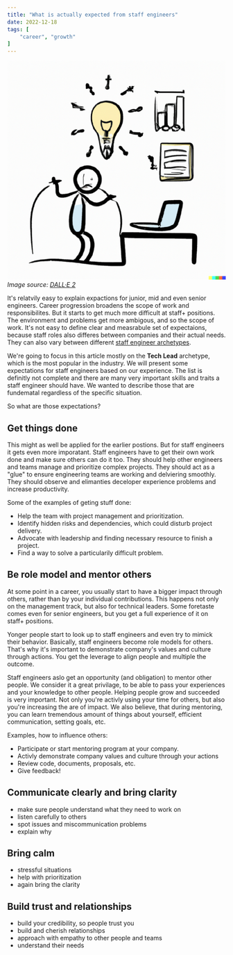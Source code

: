 ```yaml
---
title: "What is actually expected from staff engineers"
date: 2022-12-18
tags: [
    "career", "growth"
]
---
```

![](./staff_background.png)
*Image source: [DALL·E 2](https://openai.com/dall-e-2/)*

It's relatvily easy to explain expactions for junior, mid and even senior engineers. Career progression broadens the scope of work and
responsibilites. But it starts to get much more difficult at staff+ positions. The environment and problems get more ambigous, and so the 
scope of work. It's not easy to define clear and measrabule set of expectaions, because staff roles also differes between companies and
their actual needs. They can also vary between different [staff engineer archetypes](https://staffeng.com/guides/staff-archetypes).

We're going to focus in this article mostly on the **Tech Lead** archetype, which is the most popular in the industry. We will present some 
expectations for staff engineers based on our experience. The list is definitly not complete and there are many very important skills and 
traits a staff engineer should have. We wanted to describe those that are fundematal regardless of the specific situation.

So what are those expectations?

## Get things done

This might as well be applied for the earlier postions. But for staff engineers it gets even more imporatant. Staff engineers have to get 
their own work done and make sure others can do it too. They should help other engineers and teams manage and prioritize complex projects. 
They should act as a "glue" to ensure engineering teams are working and delviering smoothly. They should observe and elimanties deceloper
experience problems and increase productivity.

Some of the examples of geting stuff done:
* Help the team with project management and prioritization.
* Identify hidden risks and dependencies, which could disturb project delivery.
* Advocate with leadership and finding necessary resource to finish a project.
* Find a way to solve a particularily difficult problem.

## Be role model and mentor others
<aligining vectors image>

At some point in a career, you usually start to have a bigger impact through others, rather than by your individual contributions. This 
happens not only on the management track, but also for technical leaders. Some foretaste comes even for senior engineers, but you get a full
experience of it on staff+ positions. 

Yonger people start to look up to staff engineers and even try to mimick their behavior. Basically, staff engineers become role models for
others. That's why it's important to demonstrate company's values and culture through actions. You get the leverage to align people and 
multiple the outcome.

Staff engineers aslo get an opportunity (and obligation) to mentor other people. We consider it a great privilage, to be able to pass your
experiences and your knowledge to other people. Helping people grow and succeeded is very important. Not only you're activly using your time
for others, but also you're increasing the are of impact. We also believe, that during mentoring, you can learn tremendous amount of things
about yourself, efficient communication, setting goals, etc.

Examples, how to influence others:
* Participate or start mentoring program at your company.
* Activly demonstrate company values and culture through your actions
* Review code, documents, proposals, etc.
* Give feedback!

## Communicate clearly and bring clarity

* make sure people understand what they need to work on
* listen carefully to others
* spot issues and miscommunication problems
* explain why

## Bring calm

* stressful situations
* help with prioritization
* again bring the clarity

## Build trust and relationships

* build your credibility, so people trust you
* build and cherish relationships
* approach with empathy to other people and teams
* understand their needs
